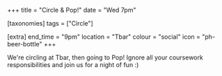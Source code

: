 +++
title = "Circle & Pop!"
date = "Wed 7pm"

[taxonomies]
tags = ["Circle"]

[extra]
end_time = "9pm"
location = "Tbar"
colour = "social"
icon = "ph-beer-bottle"
+++

We're circling at Tbar, then going to Pop! Ignore all your coursework responsibilities and join us for a night of fun :)
